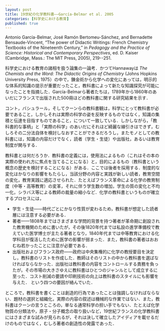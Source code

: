 ```yaml
---
layout: post
title: 19世紀の化学教科書——García-Belmar et al. 2005
categories: [科学史における教育]
published: true
---
```


Antonio García-Belmar, José Ramón Bertomeu-Sánchez, and Bernadette Bensaude-Vincent, “The power of Didactic Writings: French Chemistry Textbooks of the Nineteenth Century,” in _Pedagogy and the Practice of Science: Historical and Contemporary Perspectives_, ed. D. Kaiser (Cambridge, Mass.: The MIT Press, 2005), 219--251.

科学史における教育の諸相を扱う論集の一論考．かつてHannawayは _The Chemists and the Word: The Didactic Origins of Chemistry_ (Johns Hopkins University Press, 1975）の中で，錬金術から化学への変化にあっては，明示的な体系的知識の提示が重要だったこと，教科書によって新たな知識探究が可能になったことを指摘した．García-Belmarら著者たちは，1789年から1860年のあいだにフランスで出版された500冊ほどの教科書に関する研究結果を示す．

コント，バシュラール，そしてクーンらの教科書観は，科学にとって教科書が必要であること，しかしそれは実際の科学の姿を反映するものではなく，知識の集積と伝達を目指すものであること，について一致している．しかしながら，「教科書的な事柄」と「実際の科学」のあいだにそれほど綺麗な線引きはできず，むしろその二分法自体を検討しなおすことができるだろうし，またモノとしての教科書には，知識の内容だけでなく，読者（学生・生徒）や出版社，あるいは教育制度が関与する．

教科書とは何だろうか．教科書の定義には，使用法によるもの（これはその本の実際の使われ方に焦点を当てることになる）と，目的によるもの（教科書という概念の歴史を検討することになる）がある．ここでは後者を採用する．制度的な変化はかなりの影響をもたらし，当該分野の内容と実践が新しい読者，教育空間の変化，教育実践に適応させられた．たとえばフランス革命による化学の教育制度（中等・高等教育）の変革，それに伴う学生数の増加，学生の質の変化と不均一化，シラバス等による教師の裁量の縮小など．化学の教科書というものが確立するプロセスには，
* 学生・生徒——時代ごとにかなり性質が変わるため，教科書が想定した読者層には注意する必要がある．
* 著者——1808年まではさまざまな学問的背景を持つ著者が革命期に創設された教育機関のために書いたが，その後1820年代までは私設の進学準備校で教えていた医学博士が主たる著者となり，1840年代までは中等教育における化学科目が復活したために医学の影響が弱まった．また，教科書の著者はおおむね若かったことに注意が必要である．
* 出版社およびフランス政府——政府は中央集権的に化学の教授要目を決定し，教科書のリストを作成した．教師はそのリストの中から教科書を選ばなければならなかった．出版社は教科書の内容をコントロールする責務を負ったが，その市場の大きさゆえに教科書はひとつのジャンルとして成立するに至った．コスト削減の要請や印刷技術の向上は教科書のスタイルにも影響を与えた．
という四つの要因が絡んでいた．

ところで，教科書を書くことは創造的行為であったことは強調しなければならない．題材の選択と組織化，実際の内容の叙述は機械的な作業ではない．また，教科書はクーンの言うところの，単なる通常科学の担い手でもない．たとえば化学物質の分類法や，原子・分子概念の取り扱いなど，19世紀フランスの化学教科書にはさまざまな試みが見られるが，それは決して確立したアイディアを載せるだけのものではなく，むしろ著者の創造性の発露であった．




